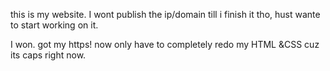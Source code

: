 this is my website. I wont publish the ip/domain till i finish it tho, hust wante to start working on it.

I won. got my https! now only have to completely redo my HTML &CSS cuz its caps right now.
